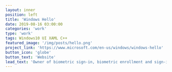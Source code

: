 ```yaml
---
layout: inner
position: left
title: 'Windows Hello'
date: 2019-08-16 03:00:00
categories: 'work'
type: 'work'
tags: Windows10 UI XAML C++
featured_image: '/img/posts/hello.png'
project_link: 'https://www.microsoft.com/en-us/windows/windows-hello'
button_icon: 'globe'
button_text: 'Website'
lead_text: 'Owner of biometric sign-in, biometric enrollment and sign-in settings experience across multiple windows 10 products.'
---
```

